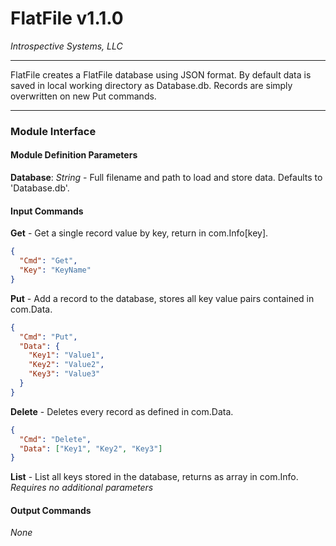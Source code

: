 # FlatFile v1.1.0

_Introspective Systems, LLC_

---

FlatFile creates a FlatFile database using JSON format. By default data
is saved in local working directory as Database.db. Records are simply
overwritten on new Put commands.


---

### Module Interface

#### Module Definition Parameters

**Database**: _String_ - Full filename and path to load and store data. Defaults to 'Database.db'.

#### Input Commands

**Get** -  Get a single record value by key, return in com.Info[key].
```json
{
  "Cmd": "Get", 
  "Key": "KeyName"
}
```

**Put** - Add a record to the database, stores all key value pairs contained in com.Data.
```json
{
  "Cmd": "Put", 
  "Data": {
    "Key1": "Value1",
    "Key2": "Value2",
    "Key3": "Value3"
  }
}
```

**Delete** - Deletes every record as defined in com.Data.
```json
{
  "Cmd": "Delete", 
  "Data": ["Key1", "Key2", "Key3"]
}
```

**List** - List all keys stored in the database, returns as array in com.Info. *Requires no additional parameters*



#### Output Commands

*None*